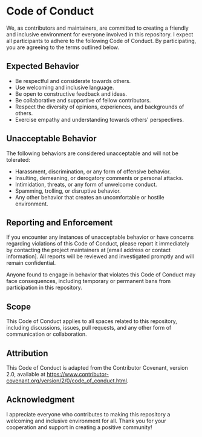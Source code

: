 # Code of Conduct

We, as contributors and maintainers, are committed to creating a friendly and inclusive environment for everyone involved in this repository. I expect all participants to adhere to the following Code of Conduct. By participating, you are agreeing to the terms outlined below.

## Expected Behavior

- Be respectful and considerate towards others.
- Use welcoming and inclusive language.
- Be open to constructive feedback and ideas.
- Be collaborative and supportive of fellow contributors.
- Respect the diversity of opinions, experiences, and backgrounds of others.
- Exercise empathy and understanding towards others' perspectives.

## Unacceptable Behavior

The following behaviors are considered unacceptable and will not be tolerated:

- Harassment, discrimination, or any form of offensive behavior.
- Insulting, demeaning, or derogatory comments or personal attacks.
- Intimidation, threats, or any form of unwelcome conduct.
- Spamming, trolling, or disruptive behavior.
- Any other behavior that creates an uncomfortable or hostile environment.

## Reporting and Enforcement

If you encounter any instances of unacceptable behavior or have concerns regarding violations of this Code of Conduct, please report it immediately by contacting the project maintainers at [email address or contact information]. All reports will be reviewed and investigated promptly and will remain confidential.

Anyone found to engage in behavior that violates this Code of Conduct may face consequences, including temporary or permanent bans from participation in this repository.

## Scope

This Code of Conduct applies to all spaces related to this repository, including discussions, issues, pull requests, and any other form of communication or collaboration.

## Attribution

This Code of Conduct is adapted from the Contributor Covenant, version 2.0, available at https://www.contributor-covenant.org/version/2/0/code_of_conduct.html.

## Acknowledgment

I appreciate everyone who contributes to making this repository a welcoming and inclusive environment for all. Thank you for your cooperation and support in creating a positive community!


